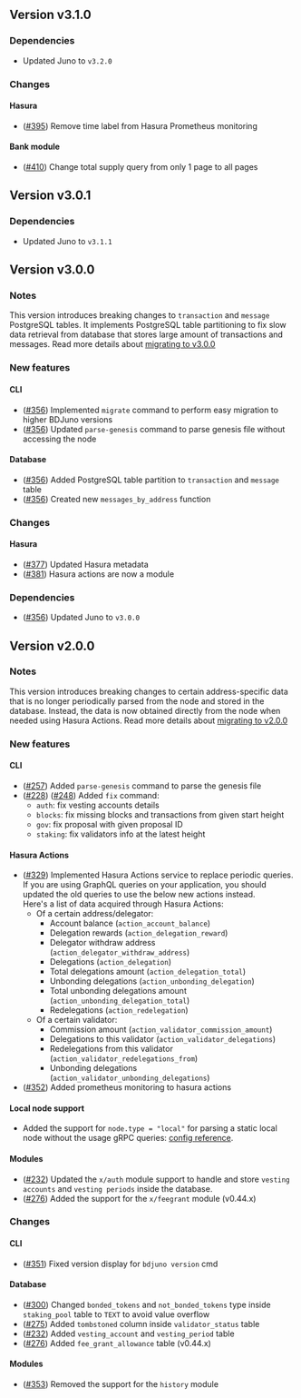 ## Version v3.1.0
### Dependencies
- Updated Juno to `v3.2.0`

### Changes 
#### Hasura
- ([\#395](https://github.com/forbole/bdjuno/pull/395)) Remove time label from Hasura Prometheus monitoring

#### Bank module
- ([\#410](https://github.com/forbole/bdjuno/pull/410)) Change total supply query from only 1 page to all pages

## Version v3.0.1
### Dependencies
- Updated Juno to `v3.1.1`

## Version v3.0.0
### Notes
This version introduces breaking changes to `transaction` and `message` PostgreSQL tables. It implements PostgreSQL table partitioning to fix slow data retrieval from database that stores large amount of transactions and messages. Read more details about [migrating to v3.0.0](https://docs.bigdipper.live/cosmos-based/parser/migrations/v2.0.0)

### New features 
#### CLI
- ([\#356](https://github.com/forbole/bdjuno/pull/356)) Implemented `migrate` command to perform easy migration to higher BDJuno versions
- ([\#356](https://github.com/forbole/bdjuno/pull/356)) Updated `parse-genesis` command to parse genesis file without accessing the node

#### Database
- ([\#356](https://github.com/forbole/bdjuno/pull/356)) Added PostgreSQL table partition to `transaction` and `message` table
- ([\#356](https://github.com/forbole/bdjuno/pull/356)) Created new `messages_by_address` function

### Changes 
#### Hasura
- ([\#377](https://github.com/forbole/bdjuno/pull/377)) Updated Hasura metadata
- ([\#381](https://github.com/forbole/bdjuno/pull/381)) Hasura actions are now a module 

### Dependencies
- ([\#356](https://github.com/forbole/bdjuno/pull/356)) Updated Juno to `v3.0.0`

## Version v2.0.0
### Notes
This version introduces breaking changes to certain address-specific data that is no longer periodically parsed from the node and stored in the database. Instead, the data is now obtained directly from the node when needed using Hasura Actions. Read more details about [migrating to v2.0.0](https://docs.bigdipper.live/cosmos-based/parser/migrations/v2.0.0)

### New features
#### CLI
- ([\#257](https://github.com/forbole/bdjuno/pull/257)) Added `parse-genesis` command to parse the genesis file
- ([\#228](https://github.com/forbole/bdjuno/pull/228)) ([\#248](https://github.com/forbole/bdjuno/pull/248)) Added `fix` command:
  - `auth`: fix vesting accounts details
  - `blocks`: fix missing blocks and transactions from given start height
  - `gov`: fix proposal with given proposal ID  
  - `staking`: fix validators info at the latest height  

#### Hasura Actions
- ([\#329](https://github.com/forbole/bdjuno/pull/329)) Implemented Hasura Actions service to replace periodic queries. If you are using GraphQL queries on your application, you should updated the old queries to use the below new actions instead.  
  Here's a list of data acquired through Hasura Actions:
    - Of a certain address/delegator:
      - Account balance (`action_account_balance`)
      - Delegation rewards (`action_delegation_reward`)
      - Delegator withdraw address (`action_delegator_withdraw_address`)
      - Delegations (`action_delegation`)
      - Total delegations amount (`action_delegation_total`)
      - Unbonding delegations (`action_unbonding_delegation`)
      - Total unbonding delegations amount (`action_unbonding_delegation_total`)
      - Redelegations (`action_redelegation`)
    - Of a certain validator:
      - Commission amount (`action_validator_commission_amount`)
      - Delegations to this validator (`action_validator_delegations`)
      - Redelegations from this validator (`action_validator_redelegations_from`)
      - Unbonding delegations (`action_validator_unbonding_delegations`)
- ([\#352](https://github.com/forbole/bdjuno/pull/352)) Added prometheus monitoring to hasura actions

#### Local node support
- Added the support for `node.type = "local"` for parsing a static local node without the usage gRPC queries: [config reference](https://docs.bigdipper.live/cosmos-based/parser/config/config#node).

#### Modules
- ([\#232](https://github.com/forbole/bdjuno/pull/232)) Updated the `x/auth` module support to handle and store `vesting accounts` and `vesting periods` inside the database. 
- ([\#276](https://github.com/forbole/bdjuno/pull/276)) Added the support for the `x/feegrant` module (v0.44.x)

### Changes 

#### CLI
- ([\#351](https://github.com/forbole/bdjuno/pull/351)) Fixed version display for `bdjuno version` cmd 

#### Database
- ([\#300](https://github.com/forbole/bdjuno/pull/300)) Changed `bonded_tokens` and `not_bonded_tokens` type inside `staking_pool` table  to `TEXT` to avoid value overflow
- ([\#275](https://github.com/forbole/bdjuno/pull/275)) Added `tombstoned` column inside `validator_status` table
- ([\#232](https://github.com/forbole/bdjuno/pull/232)) Added `vesting_account` and `vesting_period` table
- ([\#276](https://github.com/forbole/bdjuno/pull/276)) Added `fee_grant_allowance` table (v0.44.x)

#### Modules
- ([\#353](https://github.com/forbole/bdjuno/pull/353)) Removed the support for the `history` module